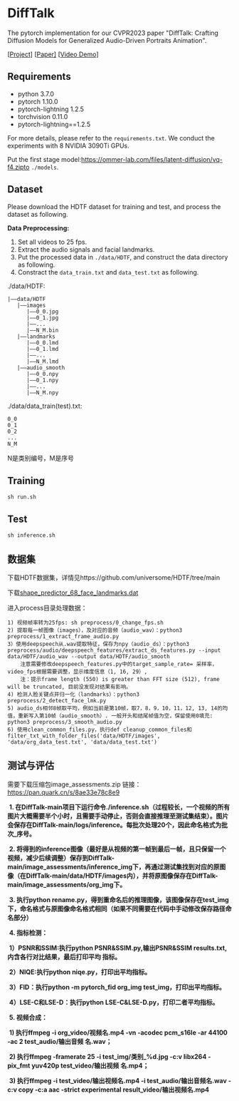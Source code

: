 # DiffTalk



The pytorch implementation for our CVPR2023 paper "DiffTalk: Crafting Diffusion Models for Generalized Audio-Driven Portraits Animation".

[[Project\]](https://sstzal.github.io/DiffTalk/) [[Paper\]](https://openaccess.thecvf.com/content/CVPR2023/papers/Shen_DiffTalk_Crafting_Diffusion_Models_for_Generalized_Audio-Driven_Portraits_Animation_CVPR_2023_paper.pdf) [[Video Demo\]](https://youtu.be/tup5kbsOJXc)

## Requirements



- python 3.7.0
- pytorch 1.10.0
- pytorch-lightning 1.2.5
- torchvision 0.11.0
- pytorch-lightning==1.2.5

For more details, please refer to the `requirements.txt`. We conduct the experiments with 8 NVIDIA 3090Ti GPUs.

Put the first stage model:https://ommer-lab.com/files/latent-diffusion/vq-f4.zipto `./models`.

## Dataset



Please download the HDTF dataset for training and test, and process the dataset as following.

**Data Preprocessing:**

1. Set all videos to 25 fps.
2. Extract the audio signals and facial landmarks.
3. Put the processed data in `./data/HDTF`, and construct the data directory as following.
4. Constract the `data_train.txt` and `data_test.txt` as following.

./data/HDTF:

```
|——data/HDTF
   |——images
      |——0_0.jpg
      |——0_1.jpg
      |——...
      |——N_M.bin
   |——landmarks
      |——0_0.lmd
      |——0_1.lmd
      |——...
      |——N_M.lmd
   |——audio_smooth
      |——0_0.npy
      |——0_1.npy
      |——...
      |——N_M.npy
```



./data/data_train(test).txt:

```
0_0
0_1
0_2
...
N_M
```

N是类别编号，M是序号

## Training

```
sh run.sh
```

## Test

```
sh inference.sh
```



## 数据集

下载HDTF数据集，详情见https://github.com/universome/HDTF/tree/main

下载[shape_predictor_68_face_landmarks.dat](https://github.com/yxdydgithub/difftalk_preprocess/blob/main/shape_predictor_68_face_landmarks.dat)

进入process目录处理数据：

```
1) 视频帧率转为25fps: sh preprocess/0_change_fps.sh 
2) 提取每一帧图像（images），及对应的音频（audio_wav）：python3 preprocess/1_extract_frame_audio.py 
3）使用deepspeech从.wav提取特征，保存为npy（audio_ds）：python3 preprocess/audio/deepspeech_features/extract_ds_features.py --input data/HDTF/audio_wav --output data/HDTF/audio_smooth 
	注意需要修改deepspeech_features.py中的target_sample_rate= 采样率，video_fps根据需要调整，显示维度信息（1, 16, 29）, 
	注：提示frame length (550) is greater than FFT size (512), frame will be truncated, 目前没发现对结果有影响。
4) 检测人脸关键点并归一化（landmarks）：python3 preprocess/2_detect_face_lmk.py 
5) audio_ds相邻8帧取平均，例如当前是第10帧，取7，8，9，10，11，12, 13, 14的均值，重新写入第10帧（audio_smooth）. 一般开头和结尾帧值为空，保留使用0填充: python3 preprocess/3_smooth_audio.py 
6) 使用clean_common_files.py，执行def cleanup_common_files和  filter_txt_with_folder_files('data/HDTF/images', 'data/org_data_test.txt', 'data/data_test.txt')
```



## 测试与评估
需要下载压缩包image_assessments.zip 
链接：https://pan.quark.cn/s/8ae33e78c8e9

​            **1.     在DiffTalk-main项目下运行命令./inference.sh（过程较长，一个视频的所有图片大概需要半个小时，且需要手动停止，否则会直接推理至测试集结束）。图片会保存在DiffTalk-main/logs/inference。每批次处理20个，因此命名格式为批次_序号。**

​            **2.     将得到的inference图像（最好是从视频的第一帧到最后一帧，且只保留一个视频，减少后续调整）保存到DiffTalk-main/image_assessments/inference_img下，再通过测试集找到对应的原图像（在DiffTalk-main/data/HDTF/images内），并将原图像保存在DiffTalk-main/image_assessments/org_img下。**

​            **3.     执行python rename.py，得到重命名后的推理图像，该图像保存在test_img下，命名格式与原图像命名格式相同（如果不同需要在代码中手动修改保存路径命名部分）**

​            **4.     指标检测：**

​	**1）PSNR和SSIM:执行python PSNR&SSIM.py,输出PSNR&SSIM results.txt,内含各行对比结果，最后打印平均	指标。**

​	**2）NIQE:执行python niqe.py，打印出平均指标。**

​	**3）FID：执行python -m pytorch_fid org_img test_img，打印出平均指标。**

​	**4）LSE-C和LSE-D：执行python LSE-C&LSE-D.py，打印二者平均指标。**

​            **5.     视频合成：**

​            **1)     执行ffmpeg -i org_video/视频名.mp4 -vn -acodec pcm_s16le -ar 44100 -ac 2 test_audio/输出音频		名.wav；**

​            **2)     执行ffmpeg -framerate 25 -i test_img/类别_%d.jpg -c:v libx264 -pix_fmt yuv420p test_video/输出视频	名.mp4；**

​            **3)     执行ffmpeg -i test_video/输出视频名.mp4 -i test_audio/输出音频名.wav -c:v copy -c:a aac -strict 	experimental result_video/输出视频名.mp4**

